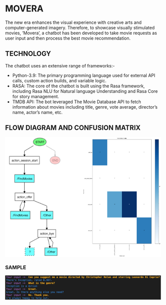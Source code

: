 # MOVERA

The new era enhances the visual experience with creative arts and computer-generated imagery. Therefore, to showcase visually stimulated movies, ’Movera’, a chatbot has been developed to take movie requests as user input and then process the best movie recommendation.

## TECHNOLOGY

The chatbot uses an extensive range of frameworks:-
- Python-3.9: The primary programming language used for external API calls, custom action builds, and variable logic.
- RASA: The core of the chatbot is built using the Rasa framework, including Rasa NLU for Natural language Understanding and Rasa Core for story management.
- TMDB API: The bot leveraged The Movie Database API to fetch information about movies including title, genre, vote average, director’s name, actor’s name, etc.

## FLOW DIAGRAM AND CONFUSION MATRIX

<div style="display: flex; flex-direction: row;">
  <img src="/assets/Flow.png" alt="Flow Image" style="width: 50%; height: auto;">
  <img src="/assets/story_confusion_matrix.png" alt="Confusion matrix" style="width: 50%; height: auto;">
</div>

### SAMPLE

![Sample conversation](/assets/sample.png)